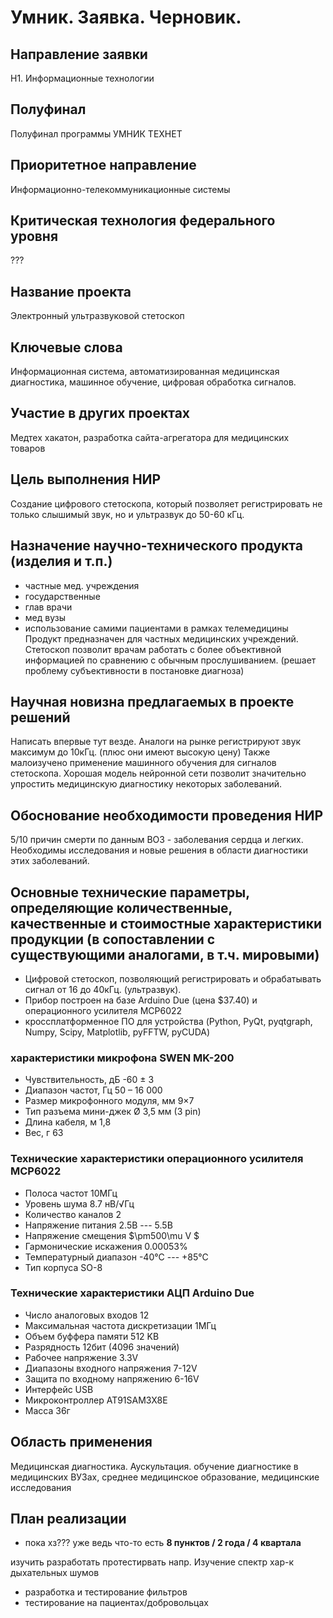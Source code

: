 # Умник. Заявка. Черновик.
## Направление заявки
Н1. Информационные технологии

## Полуфинал
Полуфинал программы УМНИК ТЕХНЕТ

## Приоритетное направление
Информационно-телекоммуникационные системы

## Критическая технология федерального уровня
???

## Название проекта
Электронный ультразвуковой стетоскоп

## Ключевые слова
Информационная система, автоматизированная медицинская диагностика, машинное обучение, цифровая обработка сигналов.

## Участие в других проектах
Медтех хакатон, разработка сайта-агрегатора для медицинских товаров

## Цель выполнения НИР
Создание цифрового стетоскопа, который позволяет регистрировать не только слышимый звук, но и ультразвук до 50-60 кГц.

## Назначение научно-технического продукта (изделия и т.п.)
- частные мед. учреждения
- государственные 
- глав врачи
- мед вузы
- использование самими пациентами в рамках телемедицины
Продукт предназначен для частных медицинских учреждений. Стетоскоп позволит врачам работать с более объективной информацией по сравнению с обычным прослушиванием. (решает проблему субъективности в постановке диагноза)

## Научная новизна предлагаемых в проекте решений
Написать впервые тут везде.
Аналоги на рынке регистрируют звук максимум до 10кГц. (плюс они имеют высокую цену) Также малоизучено применение машинного обучения для сигналов стетоскопа. Хорошая модель нейронной сети позволит значительно упростить медицинскую диагностику некоторых заболеваний.

## Обоснование необходимости проведения НИР
5/10 причин смерти по данным ВОЗ - заболевания сердца и легких. Необходимы исследования и новые решения в области диагностики этих заболеваний.

## Основные технические параметры, определяющие количественные, качественные и стоимостные характеристики продукции (в сопоставлении с существующими аналогами, в т.ч. мировыми)
- Цифровой стетоскоп, позволяющий регистрировать и обрабатывать сигнал от 16 до 40кГц. (ультразвук). 
- Прибор построен на базе Arduino Due (цена $37.40) и операционного усилителя MCP6022
- кроссплатформенное ПО для устройства (Python, PyQt, pyqtgraph, Numpy, Scipy, Matplotlib, pyFFTW, pyCUDA)

### характеристики микрофона SWEN MK-200
- Чувствительность, дБ           -60 ± 3                    
- Диапазон частот, Гц            50 – 16 000               
- Размер микрофонного модуля, мм 9×7                       
- Тип разъема                    мини-джек Ø 3,5 мм (3 pin)
- Длина кабеля, м                1,8                       
- Вес, г                         63          

### Технические характеристики операционного усилителя MCP6022
- Полоса частот           10МГц           
- Уровень шума            8.7 нВ/√Гц      
- Количество каналов      2               
- Напряжение питания      2.5В --- 5.5В   
- Напряжение смещения     $\pm500\mu V $  
- Гармонические искажения 0.00053\%       
- Температурный диапазон  -40°C --- +85°C 
- Тип корпуса             SO-8 

### Технические характеристики АЦП Arduino Due
- Число аналоговых входов            12                   
- Максимальная частота дискретизации 1МГц                 
- Объем буффера памяти               512 KB 
- Разрядность                        12бит (4096 значений)
- Рабочее напряжение                 3.3V                 
- Диапазоны входного напряжения      7-12V                
- Защита по входному напряжению      6-16V                
- Интерфейс                          USB
- Микроконтроллер                    AT91SAM3X8E
- Масса                              36г                 

## Область применения
Медицинская диагностика. Аускультация. обучение диагностике в медицинских ВУЗах, среднее медицинское образование, медицинские исследования

## План реализации
- пока хз??? уже ведь что-то есть
**8 пунктов / 2 года / 4 квартала**

изучить
разработать
протестирвать
напр. Изучение спектр хар-к дыхательных шумов
- разработка и тестирование фильтров
- тестирование на пациентах/добровольцах
